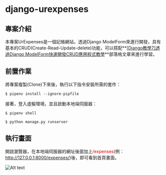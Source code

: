 # django-urexpenses #

## 專案介紹 ##

本專案UrExpenses是一個記帳網站，透過Django ModelForm來進行開發，具有基本的CRUD(Create-Read-Update-delete)功能，可以搭配**[[Django教學7]透過Django ModelForm快速開發CRUD應用程式教學](https://www.learncodewithmike.com/2020/03/django-modelform.html)**部落格文章來進行學習。

## 前置作業 ##

將專案複製(Clone)下來後，執行以下指令安裝所需的套件：

`$ pipenv install --ignore-pipfile`

接著，登入虛擬環境，並且啟動本地端伺服器：

`$ pipenv shell`

`$ python manage.py runserver`

## 執行畫面 ##

開啟瀏覽器，在本地端伺服器的網址後面加上<font color="#dd0000">/expenses</font>(例：http://127.0.0.1:8000/expenses/)後，即可看到首頁畫面。

![Alt text](https://1.bp.blogspot.com/-SOg8L7Gtlwc/XoB7GRMS7pI/AAAAAAAABr8/Srgy1kxmhhANha9chc78Ii7Y7euDWm5ZQCKgBGAsYHg/s1600/UrExpenses.PNG "Optional title")